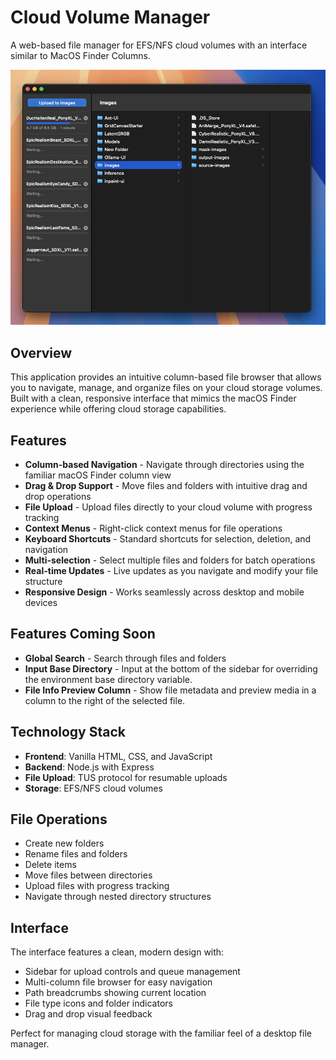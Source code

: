 # Cloud Volume Manager

A web-based file manager for EFS/NFS cloud volumes with an interface similar to MacOS Finder Columns.

![Cloud Volume Manager Interface](image.png)

## Overview

This application provides an intuitive column-based file browser that allows you to navigate, manage, and organize files on your cloud storage volumes. Built with a clean, responsive interface that mimics the macOS Finder experience while offering cloud storage capabilities.

## Features

- **Column-based Navigation** - Navigate through directories using the familiar macOS Finder column view
- **Drag & Drop Support** - Move files and folders with intuitive drag and drop operations
- **File Upload** - Upload files directly to your cloud volume with progress tracking
- **Context Menus** - Right-click context menus for file operations
- **Keyboard Shortcuts** - Standard shortcuts for selection, deletion, and navigation
- **Multi-selection** - Select multiple files and folders for batch operations
- **Real-time Updates** - Live updates as you navigate and modify your file structure
- **Responsive Design** - Works seamlessly across desktop and mobile devices

## Features Coming Soon

- **Global Search** - Search through files and folders
- **Input Base Directory** - Input at the bottom of the sidebar for overriding the environment base directory variable.
- **File Info Preview Column** - Show file metadata and preview media in a column to the right of the selected file.

## Technology Stack

- **Frontend**: Vanilla HTML, CSS, and JavaScript
- **Backend**: Node.js with Express
- **File Upload**: TUS protocol for resumable uploads
- **Storage**: EFS/NFS cloud volumes

## File Operations

- Create new folders
- Rename files and folders
- Delete items
- Move files between directories
- Upload files with progress tracking
- Navigate through nested directory structures

## Interface

The interface features a clean, modern design with:
- Sidebar for upload controls and queue management
- Multi-column file browser for easy navigation
- Path breadcrumbs showing current location
- File type icons and folder indicators
- Drag and drop visual feedback

Perfect for managing cloud storage with the familiar feel of a desktop file manager.
